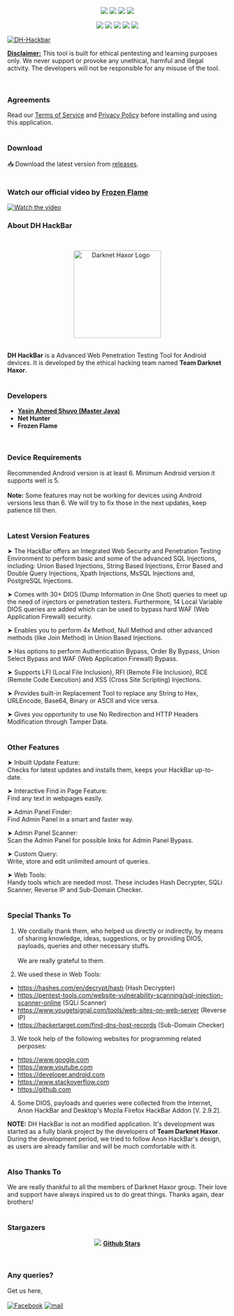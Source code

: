 <p align="center">
  <img src="https://img.shields.io/badge/Version-1.1-green?style=flat-square">
  <img src="https://img.shields.io/github/stars/darknethaxor/DH-HackBar?style=flat-square">
  <img src="https://img.shields.io/github/issues/darknethaxor/DH-HackBar?color=red&style=flat-square">
  <img src="https://img.shields.io/github/forks/darknethaxor/DH-HackBar?color=teal&style=flat-square">
</p>

<p align="center">
  <img src="https://img.shields.io/badge/Developer-itsyashuvo-blue?style=flat-square">
  <img src="https://img.shields.io/badge/Open%20Source-No-darkgreen?style=flat-square">
  <img src="https://img.shields.io/badge/Maintained%20-No-lightblue?style=flat-square">
  <img src="https://img.shields.io/badge/Written%20In-Java%20|%20JavaScript-darkcyan?style=flat-square">
  <img src="https://hits.seeyoufarm.com/api/count/incr/badge.svg?url=https%3A%2F%2Fgithub.com%2Fdarknethaxor%2FDH-HackBar&title=Visitors&edge_flat=false"/></a>
</p>

<p>
<a href="#">
<img title="DH-Hackbar" src="https://raw.githubusercontent.com/darknethaxor/picture/main/20210130_095536.png">
</a>
</p>
<b><u>Disclaimer:</u></b> This tool is built for ethical pentesting and learning purposes only. We never support or provoke any unethical, harmful and illegal activity. The developers will not be responsible for any misuse of the tool.
</p>
<br>

### Agreements
Read our <a href="https://github.com/darknethaxor/DH-HackBar/blob/main/TermsOfService.md">Terms of Service</a> and <a href="https://github.com/darknethaxor/DH-HackBar/blob/main/PrivacyPolicy.md">Privacy Policy</a> before installing and using this application.
<br>
<br>

### Download
📥 Download the latest version from <a href="https://github.com/darknethaxor/DH-HackBar/releases">releases</a>.
<br>
<br>

### Watch our official video by <a href="https://github.com/frozenflame00001/">Frozen Flame</a>
[![Watch the video](https://img.youtube.com/vi/tR2fyFzPn3k/hqdefault.jpg)](https://youtu.be/tR2fyFzPn3k)

### About DH HackBar
<br>
<p align="center">
<a href="#">
<img title="Darknet Haxor" alt="Darknet Haxor Logo" src="https://1.bp.blogspot.com/-ui9y_7kjZQQ/X65oQ5mMZ4I/AAAAAAAAADA/E7NzB1nhbpQn1J1mNGOX3Zx8WtJSrP5AwCLcBGAsYHQ/s320/20201113_170028.png" height="200" width="200">
</a>
</p>
<br>
<b>DH HackBar</b> is a Advanced Web Penetration Testing Tool for Android devices. It is developed by the ethical hacking team named <b>Team Darknet Haxor</b>.
<br>
<br>

### Developers
- [**Yasin Ahmed Shuvo (Master Java)**](https://github.com/itsyashuvo/)
- **Net Hunter**
- **Frozen Flame**
<br>

### Device Requirements

Recommended Android version is at least 6. Minimum Android version it supports well is 5.
<br>
<br>
<b>Note:</b> Some features may not be working for devices using Android versions less than 6. We will try to fix those in the next updates, keep patience till then.
<br>
<br>

### Latest Version Features

➤ The HackBar offers an Integrated Web Security and Penetration Testing Environment to perform basic and some of the advanced SQL Injections, including:
Union Based Injections,
String Based Injections,
Error Based and Double Query Injections,
Xpath Injections,
MsSQL Injections and,
PostgreSQL Injections.

➤ Comes with 30+ DIOS (Dump Information in One Shot) queries to meet up the need of injectors or penetration testers. Furthermore, 14 Local Variable DIOS queries are added which can be used to bypass hard WAF (Web Application Firewall) security.

➤ Enables you to perform 4x Method, Null Method and other advanced methods (like Join Method) in Union Based Injections.

➤ Has options to perform Authentication Bypass, Order By Bypass, Union Select Bypass and WAF (Web Application Firewall) Bypass.

➤ Supports LFI (Local File Inclusion), RFI (Remote File Inclusion), RCE (Remote Code Execution) and XSS (Cross Site Scripting) Injections.

➤ Provides built-in Replacement Tool to replace any String to Hex, URLEncode, Base64, Binary or ASCII and vice versa.

➤ Gives you opportunity to use No Redirection and HTTP Headers Modification through Tamper Data.
<br>
<br>

### Other Features

➤ Inbuilt Update Feature:
<br>
Checks for latest updates and installs them, keeps your HackBar up-to-date.

➤ Interactive Find in Page Feature:
<br>
Find any text in webpages easily.

➤ Admin Panel Finder:
<br>
Find Admin Panel in a smart and faster way.

➤ Admin Panel Scanner:
<br>
Scan the Admin Panel for possible links for Admin Panel Bypass.

➤ Custom Query:
<br>
Write, store and edit unlimited amount of queries.

➤ Web Tools:
<br>
Handy tools which are needed most. These includes Hash Decrypter, SQLi Scanner, Reverse IP and Sub-Domain Checker.
<br>
<br>

### Special Thanks To

1. We cordially thank them, who helped us directly or indirectly, by means of sharing knowledge, ideas, suggestions, or by providing DIOS, payloads, queries and other necessary stuffs.<br><br>We are really grateful to them.

2. We used these in Web Tools:
* https://hashes.com/en/decrypt/hash (Hash Decrypter)<br>
* https://pentest-tools.com/website-vulnerability-scanning/sql-injection-scanner-online (SQLi Scanner)<br>
* https://www.yougetsignal.com/tools/web-sites-on-web-server (Reverse IP)<br>
* https://hackertarget.com/find-dns-host-records (Sub-Domain Checker)

3. We took help of the following websites for programming related perposes:
* https://www.google.com<br>
* https://www.youtube.com<br>
* https://developer.android.com<br>
* https://www.stackoverflow.com<br>
* https://github.com

4. Some DIOS, payloads and queries were collected from the Internet, Anon HackBar and Desktop's Mozila Firefox HackBar Addon [V. 2.9.2].

<b>NOTE:</b> DH HackBar is not an modified application. It's development was started as a fully blank project by the developers of <b>Team Darknet Haxor</b>. During the development period, we tried to follow Anon HackBar's design, as users are already familiar and will be much comfortable with it.
<br>
<br>

### Also Thanks To

We are really thankful to all the members of Darknet Haxor group. Their love and support have always inspired us to do great things. Thanks again, dear brothers!
<br>
<br>

### Stargazers
<p align="center">
<img src="https://starchart.cc/darknethaxor/DH-HackBar.svg">
<u><b>Github Stars</b></u>
</p>
<br>

### Any queries?
Get us here,<br></br>
[![Facebook](https://img.shields.io/badge/Facebook-1877F2?style=for-the-badge&logo=facebook&logoColor=white)](https://www.facebook.com/dhhackbar)
[![mail](https://img.shields.io/badge/Gmail-D14836?style=for-the-badge&logo=gmail&logoColor=white)](mailto:darknethaxorofficial@gmail.com)
